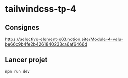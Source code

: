 # tailwindcss-tp-4

## Consignes
https://selective-element-e68.notion.site/Module-4-valu-be66c9b4fe2b4261840233da6af6466d

## Lancer projet
```bash
npm run dev
```
